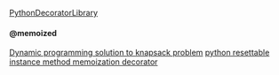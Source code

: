 [PythonDecoratorLibrary](https://wiki.python.org/moin/PythonDecoratorLibrary)

#### @memoized
[Dynamic programming solution to knapsack problem](http://codereview.stackexchange.com/questions/20569/dynamic-programming-solution-to-knapsack-problem)
[python resettable instance method memoization decorator](http://stackoverflow.com/questions/4431703/python-resettable-instance-method-memoization-decorator)
